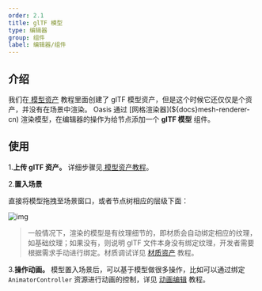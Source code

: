 ```yaml
---
order: 2.1
title: glTF 模型
type: 编辑器
group: 组件
label: 编辑器/组件
---
```


## 介绍

我们在[ 模型资产](${docs}editor-resource-gltf-cn) 教程里面创建了 glTF 模型资产，但是这个时候它还仅仅是个资产，并没有在场景中渲染。 Oasis 通过 [网格渲染器](${docs}mesh-renderer-cn) 渲染模型，在编辑器的操作为给节点添加一个 **glTF 模型** 组件。

## 使用

1.**上传 glTF 资产。** 详细步骤见[ 模型资产教程](${docs}editor-resource-gltf-cn)。

2.**置入场景** 

直接将模型拖拽至场景窗口，或者节点树相应的层级下面：

![img](https://gw.alipayobjects.com/zos/OasisHub/e16be3d5-1e74-4a87-9cbf-1e64408de608/1673516227645-101c76d5-2d8f-4ebe-b299-c416bc082f6c.gif)


> 一般情况下，渲染的模型是有纹理细节的，即材质会自动绑定相应的纹理，如基础纹理；如果没有，则说明 glTF 文件本身没有绑定纹理，开发者需要根据需求手动进行绑定。材质调试详见 [材质资产](${docs}editor-material-cn) 教程。

3.**操作动画。** 模型置入场景后，可以基于模型做很多操作，比如可以通过绑定 `AnimatorController` 资源进行动画的控制，详见 [动画编辑](${docs}editor-animator-cn) 教程。
